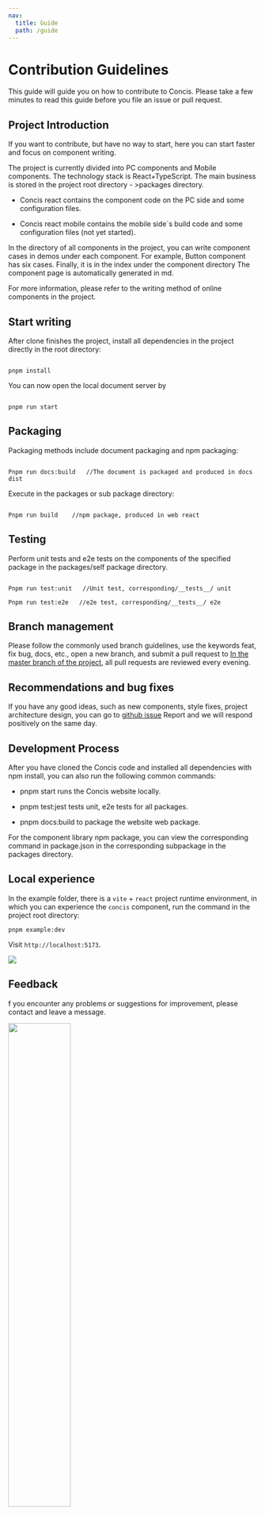```yaml
---
nav:
  title: Guide
  path: /guide
---
```


# Contribution Guidelines

This guide will guide you on how to contribute to Concis. Please take a few minutes to read this guide before you file an issue or pull request.

## Project Introduction

If you want to contribute, but have no way to start, here you can start faster and focus on component writing.

The project is currently divided into PC components and Mobile components. The technology stack is React+TypeScript. The main business is stored in the project root directory - >packages directory.

- Concis react contains the component code on the PC side and some configuration files.

- Concis react mobile contains the mobile side`s build code and some configuration files (not yet started).

In the directory of all components in the project, you can write component cases in demos under each component. For example, Button component has six cases. Finally, it is in the index under the component directory The component page is automatically generated in md.

For more information, please refer to the writing method of online components in the project.

## Start writing

After clone finishes the project, install all dependencies in the project directly in the root directory:

```tsx pure

pnpm install

```

You can now open the local document server by

```tsx pure

pnpm run start

```

## Packaging

Packaging methods include document packaging and npm packaging:

```tsx pure

Pnpm run docs:build   //The document is packaged and produced in docs dist

```

Execute in the packages or sub package directory:

```tsx pure

Pnpm run build    //npm package, produced in web react

```

## Testing

Perform unit tests and e2e tests on the components of the specified package in the packages/self package directory.

```tsx pure

Pnpm run test:unit   //Unit test, corresponding/__tests__/ unit

Pnpm run test:e2e   //e2e test, corresponding/__tests__/ e2e

```

## Branch management

Please follow the commonly used branch guidelines, use the keywords feat, fix bug, docs, etc., open a new branch, and submit a pull request to <a href="https://github.com/fengxinhhh/Concis">In the master branch of the project</a>, all pull requests are reviewed every evening.

## Recommendations and bug fixes

If you have any good ideas, such as new components, style fixes, project architecture design, you can go to <a href="https://github.com/fengxinhhh/Concis/issues">github issue</a> Report and we will respond positively on the same day.

## Development Process

After you have cloned the Concis code and installed all dependencies with npm install, you can also run the following common commands:

- pnpm start runs the Concis website locally.

- pnpm test:jest tests unit, e2e tests for all packages.

- pnpm docs:build to package the website web package.

For the component library npm package, you can view the corresponding command in package.json in the corresponding subpackage in the packages directory.

## Local experience

In the example folder, there is a `vite` + `react` project runtime environment, in which you can experience the `concis` component, run the command in the project root directory:

```tsx pure
pnpm example:dev
```

Visit `http://localhost:5173`.

<img src="http://concis.org.cn/images/example-demo.jpg" />

## Feedback

f you encounter any problems or suggestions for improvement, please contact and leave a message.

<img src="http://concis.org.cn/images/wechat-self.jpg" width="50%" />
